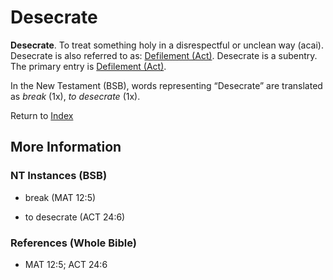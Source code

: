 # Desecrate
**Desecrate**. 
To treat something holy in a disrespectful or unclean way (acai). 
Desecrate is also referred to as: 
[Defilement (Act)](Defilement.md). 
Desecrate is a subentry. The primary entry is 
[Defilement (Act)](Defilement.md). 




In the New Testament (BSB), words representing “Desecrate” are translated as 
*break* (1x), *to desecrate* (1x). 


Return to [Index](00-Index.md)

## More Information

### NT Instances (BSB)

* break (MAT 12:5)

* to desecrate (ACT 24:6)



### References (Whole Bible)

* MAT 12:5; ACT 24:6



